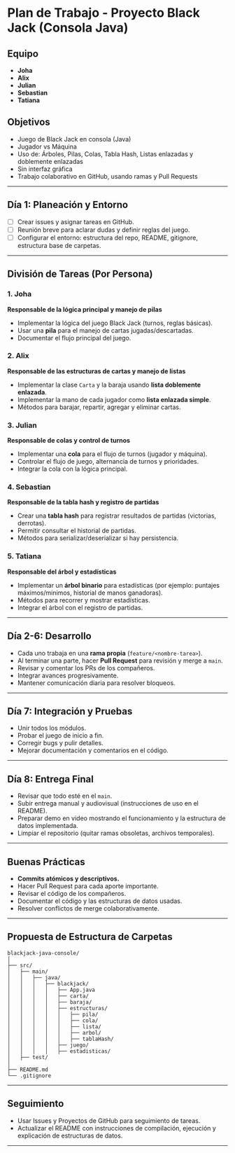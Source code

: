# Plan de Trabajo - Proyecto Black Jack (Consola Java)

## Equipo
- **Joha**
- **Alix**
- **Julian**
- **Sebastian**
- **Tatiana**

## Objetivos
- Juego de Black Jack en consola (Java)
- Jugador vs Máquina
- Uso de: Árboles, Pilas, Colas, Tabla Hash, Listas enlazadas y doblemente enlazadas
- Sin interfaz gráfica
- Trabajo colaborativo en GitHub, usando ramas y Pull Requests

---

## Día 1: Planeación y Entorno

- [ ] Crear issues y asignar tareas en GitHub.
- [ ] Reunión breve para aclarar dudas y definir reglas del juego.
- [ ] Configurar el entorno: estructura del repo, README, gitignore, estructura base de carpetas.

---

## División de Tareas (Por Persona)

### 1. **Joha**  
**Responsable de la lógica principal y manejo de pilas**
- Implementar la lógica del juego Black Jack (turnos, reglas básicas).
- Usar una **pila** para el manejo de cartas jugadas/descartadas.
- Documentar el flujo principal del juego.

### 2. **Alix**  
**Responsable de las estructuras de cartas y manejo de listas**
- Implementar la clase `Carta` y la baraja usando **lista doblemente enlazada**.
- Implementar la mano de cada jugador como **lista enlazada simple**.
- Métodos para barajar, repartir, agregar y eliminar cartas.

### 3. **Julian**  
**Responsable de colas y control de turnos**
- Implementar una **cola** para el flujo de turnos (jugador y máquina).
- Controlar el flujo de juego, alternancia de turnos y prioridades.
- Integrar la cola con la lógica principal.

### 4. **Sebastian**  
**Responsable de la tabla hash y registro de partidas**
- Crear una **tabla hash** para registrar resultados de partidas (victorias, derrotas).
- Permitir consultar el historial de partidas.
- Métodos para serializar/deserializar si hay persistencia.

### 5. **Tatiana**  
**Responsable del árbol y estadísticas**
- Implementar un **árbol binario** para estadísticas (por ejemplo: puntajes máximos/minimos, historial de manos ganadoras).
- Métodos para recorrer y mostrar estadísticas.
- Integrar el árbol con el registro de partidas.

---

## Día 2-6: Desarrollo

- Cada uno trabaja en una **rama propia** (`feature/<nombre-tarea>`).
- Al terminar una parte, hacer **Pull Request** para revisión y merge a `main`.
- Revisar y comentar los PRs de los compañeros.
- Integrar avances progresivamente.
- Mantener comunicación diaria para resolver bloqueos.

---

## Día 7: Integración y Pruebas

- Unir todos los módulos.
- Probar el juego de inicio a fin.
- Corregir bugs y pulir detalles.
- Mejorar documentación y comentarios en el código.

---

## Día 8: Entrega Final

- Revisar que todo esté en el `main`.
- Subir entrega manual y audiovisual (instrucciones de uso en el README).
- Preparar demo en video mostrando el funcionamiento y la estructura de datos implementada.
- Limpiar el repositorio (quitar ramas obsoletas, archivos temporales).

---

## Buenas Prácticas

- **Commits atómicos y descriptivos.**
- Hacer Pull Request para cada aporte importante.
- Revisar el código de los compañeros.
- Documentar el código y las estructuras de datos usadas.
- Resolver conflictos de merge colaborativamente.

---

## Propuesta de Estructura de Carpetas

```
blackjack-java-console/
│
├── src/
│   ├── main/
│   │   ├── java/
│   │   │   ├── blackjack/
│   │   │   │   ├── App.java
│   │   │   │   ├── carta/
│   │   │   │   ├── baraja/
│   │   │   │   ├── estructuras/
│   │   │   │   │   ├── pila/
│   │   │   │   │   ├── cola/
│   │   │   │   │   ├── lista/
│   │   │   │   │   ├── arbol/
│   │   │   │   │   ├── tablaHash/
│   │   │   │   ├── juego/
│   │   │   │   ├── estadisticas/
│   ├── test/
│
├── README.md
└── .gitignore
```

---

## Seguimiento

- Usar Issues y Proyectos de GitHub para seguimiento de tareas.
- Actualizar el README con instrucciones de compilación, ejecución y explicación de estructuras de datos.

---